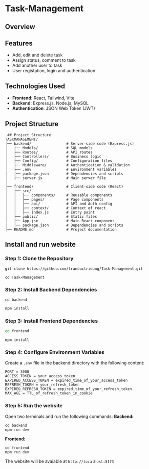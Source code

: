 # Task-Management
 ## Overview

 ## Features
 * Add, edit and delete task
 * Assign status, comment to task
 * Add another user to task
 * User registation, login and authentication
  
 ## Technologies Used
 * **Frontend**: React, Tailwind, Vite
 * **Backend**: Express.js, Node.js, MySQL
 * **Authentication**: JSON Web Token (JWT)  

 ## Project Structure
```
 ## Project Structure
TASKMANAGEMENT/
│── backend/                # Server-side code (Express.js)
│   ├── Models/             # SQL models
│   ├── Routes/             # API routes
│   ├── Controllers/        # Business logic
│   ├── Config/             # Configuration files
│   ├── Middleware/         # Authentication & validation
│   ├── .env                # Environment variables
|   │── package.json        # Dependencies and scripts
│   ├── server.js           # Main server file
│
│── frontend/               # Client-side code (React)
│   ├── src/
│   │   ├── components/     # Reusable components
│   │   ├── pages/          # Page components
│   │   ├── api/            # API and Auth config
│   │   ├── context/        # Context of react         
│   │   ├── index.js        # Entry point
│   ├── public/             # Static files
│   ├── App.jsx             # Main React component
|   │── package.json        # Dependencies and scripts
│── README.md               # Project documentation
```

 ## Install and run website
 ### Step 1: Clone the Repository
```
git clone https://github.com/tranductridung/Task-Management.git
```

```
cd Task-Management
```

 ### Step 2: Install Backend Dependencies
```
cd backend
```

```bash
npm install
```

 ### Step 3: Install Frontend Dependencies
```bash
cd frontend
```

```
npm install
```

### Step 4: Configure Environment Variables
Create a `.env` file in the backend directory with the following content:
```
PORT = 3000
ACCESS_TOKEN = your_access_token
EXPIRED_ACCESS_TOKEN = expired_time_of_your_access_token
REFRESH_TOKEN = your_refresh_token
EXPIRED_REFRESH_TOKEN = expired_time_of_your_refresh_token
MAX_AGE = TTL_of_refresh_token_in_cookie
```

### Step 5: Run the website
Open two terminals and run the following commands:
**Backend:**
```
cd backend
npm run dev
```
**Frontend:**
```
cd frontend
npm run dev
```
The website will be avaiable at `http://localhost:5173`
